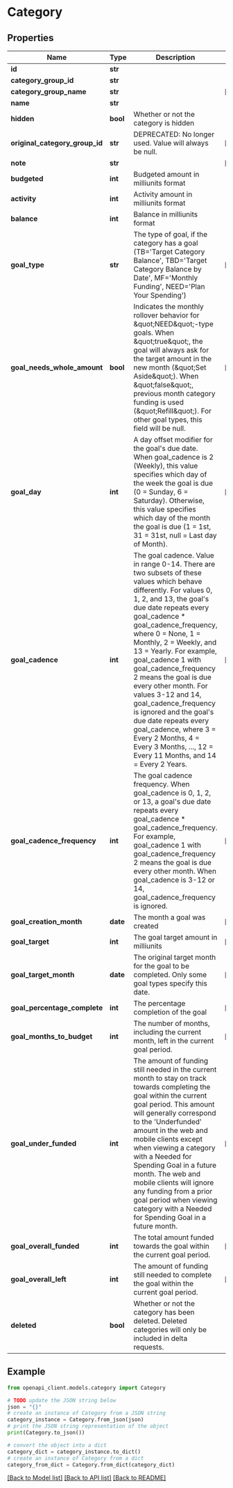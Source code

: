 # Category


## Properties

Name | Type | Description | Notes
------------ | ------------- | ------------- | -------------
**id** | **str** |  | 
**category_group_id** | **str** |  | 
**category_group_name** | **str** |  | [optional] 
**name** | **str** |  | 
**hidden** | **bool** | Whether or not the category is hidden | 
**original_category_group_id** | **str** | DEPRECATED: No longer used.  Value will always be null. | [optional] 
**note** | **str** |  | [optional] 
**budgeted** | **int** | Budgeted amount in milliunits format | 
**activity** | **int** | Activity amount in milliunits format | 
**balance** | **int** | Balance in milliunits format | 
**goal_type** | **str** | The type of goal, if the category has a goal (TB&#x3D;&#39;Target Category Balance&#39;, TBD&#x3D;&#39;Target Category Balance by Date&#39;, MF&#x3D;&#39;Monthly Funding&#39;, NEED&#x3D;&#39;Plan Your Spending&#39;) | [optional] 
**goal_needs_whole_amount** | **bool** | Indicates the monthly rollover behavior for \&quot;NEED\&quot;-type goals. When \&quot;true\&quot;, the goal will always ask for the target amount in the new month (\&quot;Set Aside\&quot;). When \&quot;false\&quot;, previous month category funding is used (\&quot;Refill\&quot;). For other goal types, this field will be null. | [optional] 
**goal_day** | **int** | A day offset modifier for the goal&#39;s due date. When goal_cadence is 2 (Weekly), this value specifies which day of the week the goal is due (0 &#x3D; Sunday, 6 &#x3D; Saturday). Otherwise, this value specifies which day of the month the goal is due (1 &#x3D; 1st, 31 &#x3D; 31st, null &#x3D; Last day of Month). | [optional] 
**goal_cadence** | **int** | The goal cadence. Value in range 0-14. There are two subsets of these values which behave differently. For values 0, 1, 2, and 13, the goal&#39;s due date repeats every goal_cadence * goal_cadence_frequency, where 0 &#x3D; None, 1 &#x3D; Monthly, 2 &#x3D; Weekly, and 13 &#x3D; Yearly. For example, goal_cadence 1 with goal_cadence_frequency 2 means the goal is due every other month. For values 3-12 and 14, goal_cadence_frequency is ignored and the goal&#39;s due date repeats every goal_cadence, where 3 &#x3D; Every 2 Months, 4 &#x3D; Every 3 Months, ..., 12 &#x3D; Every 11 Months, and 14 &#x3D; Every 2 Years. | [optional] 
**goal_cadence_frequency** | **int** | The goal cadence frequency. When goal_cadence is 0, 1, 2, or 13, a goal&#39;s due date repeats every goal_cadence * goal_cadence_frequency. For example, goal_cadence 1 with goal_cadence_frequency 2 means the goal is due every other month.  When goal_cadence is 3-12 or 14, goal_cadence_frequency is ignored. | [optional] 
**goal_creation_month** | **date** | The month a goal was created | [optional] 
**goal_target** | **int** | The goal target amount in milliunits | [optional] 
**goal_target_month** | **date** | The original target month for the goal to be completed.  Only some goal types specify this date. | [optional] 
**goal_percentage_complete** | **int** | The percentage completion of the goal | [optional] 
**goal_months_to_budget** | **int** | The number of months, including the current month, left in the current goal period. | [optional] 
**goal_under_funded** | **int** | The amount of funding still needed in the current month to stay on track towards completing the goal within the current goal period. This amount will generally correspond to the &#39;Underfunded&#39; amount in the web and mobile clients except when viewing a category with a Needed for Spending Goal in a future month.  The web and mobile clients will ignore any funding from a prior goal period when viewing category with a Needed for Spending Goal in a future month. | [optional] 
**goal_overall_funded** | **int** | The total amount funded towards the goal within the current goal period. | [optional] 
**goal_overall_left** | **int** | The amount of funding still needed to complete the goal within the current goal period. | [optional] 
**deleted** | **bool** | Whether or not the category has been deleted.  Deleted categories will only be included in delta requests. | 

## Example

```python
from openapi_client.models.category import Category

# TODO update the JSON string below
json = "{}"
# create an instance of Category from a JSON string
category_instance = Category.from_json(json)
# print the JSON string representation of the object
print(Category.to_json())

# convert the object into a dict
category_dict = category_instance.to_dict()
# create an instance of Category from a dict
category_from_dict = Category.from_dict(category_dict)
```
[[Back to Model list]](../README.md#documentation-for-models) [[Back to API list]](../README.md#documentation-for-api-endpoints) [[Back to README]](../README.md)


